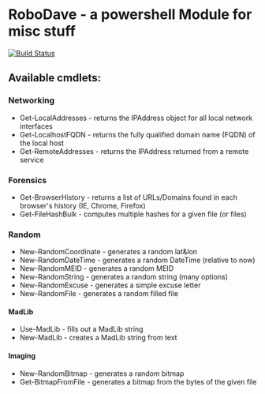 # RoboDave - a powershell Module for misc stuff
[![Build Status](https://h2net.visualstudio.com/RoboDave/_apis/build/status/DBHeise.RoboDave?branchName=master)](https://h2net.visualstudio.com/RoboDave/_build/latest?definitionId=1&branchName=master)



## Available cmdlets:
### Networking
* Get-LocalAddresses - returns the IPAddress object for all local network interfaces
* Get-LocalhostFQDN - returns the fully qualified domain name (FQDN) of the local host
* Get-RemoteAddresses - returns the IPAddress returned from a remote service
### Forensics
* Get-BrowserHistory - returns a list of URLs/Domains found in each browser's history (IE, Chrome, Firefox)
* Get-FileHashBulk - computes multiple hashes for a given file (or files)
### Random
* New-RandomCoordinate - generates a random lat&lon 
* New-RandomDateTime - generates a random DateTime (relative to now)
* New-RandomMEID - generates a random MEID
* New-RandomString - generates a random string (many options)
* New-RandomExcuse - generates a simple excuse letter
* New-RandomFile - generates a random filled file
#### MadLib
* Use-MadLib - fills out a MadLib string
* New-MadLib - creates a MadLib string from text
#### Imaging
* New-RandomBitmap - generates a random bitmap
* Get-BitmapFromFile - generates a bitmap from the bytes of the given file
